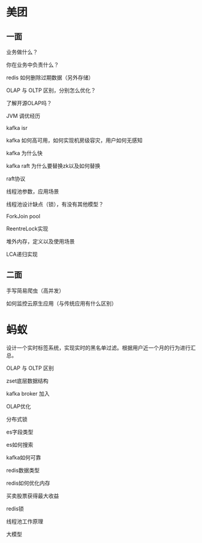 # 美团

## 一面

业务做什么？

你在业务中负责什么？

redis 如何删除过期数据（另外存储）

OLAP 与 OLTP 区别，分别怎么优化？

了解开源OLAP吗？

JVM 调优经历

kafka isr

kafka 如何高可用，如何实现机房级容灾，用户如何无感知

kafka 为什么快

kafka raft 为什么要替换zk以及如何替换

raft协议

线程池参数，应用场景

线程池设计缺点（锁），有没有其他模型？

ForkJoin pool

ReentreLock实现

堆外内存，定义以及使用场景

LCA递归实现

## 二面

手写简易爬虫（高并发）

如何监控云原生应用（与传统应用有什么区别）

# 蚂蚁

设计一个实时标签系统，实现实时的黑名单过滤。根据用户近一个月的行为进行汇总。

OLAP 与 OLTP 区别

zset底层数据结构

kafka broker 加入

OLAP优化

分布式锁

es字段类型

es如何搜索

kafka如何可靠

redis数据类型

redis如何优化内存

买卖股票获得最大收益

redis锁

线程池工作原理

大模型

